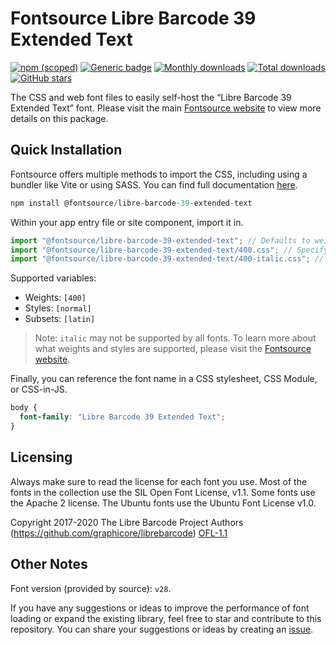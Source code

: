 # Fontsource Libre Barcode 39 Extended Text

[![npm (scoped)](https://img.shields.io/npm/v/@fontsource/libre-barcode-39-extended-text?color=brightgreen)](https://www.npmjs.com/package/@fontsource/libre-barcode-39-extended-text) [![Generic badge](https://img.shields.io/badge/fontsource-passing-brightgreen)](https://github.com/fontsource/fontsource) [![Monthly downloads](https://badgen.net/npm/dm/@fontsource/libre-barcode-39-extended-text)](https://github.com/fontsource/fontsource) [![Total downloads](https://badgen.net/npm/dt/@fontsource/libre-barcode-39-extended-text)](https://github.com/fontsource/fontsource) [![GitHub stars](https://img.shields.io/github/stars/fontsource/fontsource.svg?style=social&label=Star)](https://github.com/fontsource/fontsource/stargazers)

The CSS and web font files to easily self-host the “Libre Barcode 39 Extended Text” font. Please visit the main [Fontsource website](https://fontsource.org/fonts/libre-barcode-39-extended-text) to view more details on this package.

## Quick Installation

Fontsource offers multiple methods to import the CSS, including using a bundler like Vite or using SASS. You can find full documentation [here](https://fontsource.org/docs/getting-started/introduction).

```javascript
npm install @fontsource/libre-barcode-39-extended-text
```

Within your app entry file or site component, import it in.

```javascript
import "@fontsource/libre-barcode-39-extended-text"; // Defaults to weight 400
import "@fontsource/libre-barcode-39-extended-text/400.css"; // Specify weight
import "@fontsource/libre-barcode-39-extended-text/400-italic.css"; // Specify weight and style
```

Supported variables:
- Weights: `[400]`
- Styles: `[normal]`
- Subsets: `[latin]`

> Note: `italic` may not be supported by all fonts. To learn more about what weights and styles are supported, please visit the [Fontsource website](https://fontsource.org/fonts/libre-barcode-39-extended-text).

Finally, you can reference the font name in a CSS stylesheet, CSS Module, or CSS-in-JS.

```css
body {
  font-family: "Libre Barcode 39 Extended Text";
}
```

## Licensing
Always make sure to read the license for each font you use. Most of the fonts in the collection use the SIL Open Font License, v1.1. Some fonts use the Apache 2 license. The Ubuntu fonts use the Ubuntu Font License v1.0.

Copyright 2017-2020 The Libre Barcode Project Authors (https://github.com/graphicore/librebarcode)
[OFL-1.1](https://openfontlicense.org)

## Other Notes
Font version (provided by source): `v28`.

If you have any suggestions or ideas to improve the performance of font loading or expand the existing library, feel free to star and contribute to this repository. You can share your suggestions or ideas by creating an [issue](https://github.com/fontsource/fontsource/issues).